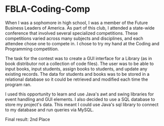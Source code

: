 # FBLA-Coding-Comp

When I was a sophomore in high school, I was a member of the Future Business Leaders of America. As part of this club, I attended a state-wide conference that involved several specialized competitions. These competitions varied across many subjects and disciplines, and each attendee chose one to compete in. I chose to try my hand at the Coding and Programming competition.

The task for the contest was to create a GUI interface for a Library (as in book distributor not a collection of code files). The user was to be able to input books, input students, assign books to students, and update any existing records. The data for students and books was to be stored in a relational database so it could be retrieved and modified each time the program ran.

I used this opportunity to learn and use Java's awt and swing libraries for event handling and GUI elements. I also decided to use a SQL database to store my project's data. This meant I could use Java's sql library to connect to my database and run queries via MySQL.

Final result: 2nd Place
